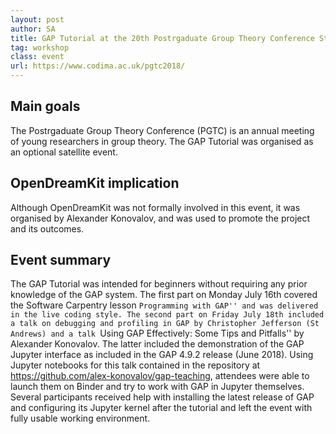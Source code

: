 ```yaml
---
layout: post
author: SA
title: GAP Tutorial at the 20th Postrgaduate Group Theory Conference St Andrews, Jul. 16 -- 20, 2018
tag: workshop
class: event
url: https://www.codima.ac.uk/pgtc2018/
---
```


## Main goals

 The Postrgaduate Group Theory Conference (PGTC) is an annual meeting of
young researchers in group theory. The GAP Tutorial was organised as an optional satellite event.

## OpenDreamKit implication

 Although OpenDreamKit was not formally involved in this event, it was
organised by Alexander Konovalov, and was used to promote the project and its outcomes.

## Event summary

 The GAP Tutorial was intended for beginners without requiring
any prior knowledge of the GAP system. The first part on Monday July 16th covered
the Software Carpentry lesson ``Programming with GAP'' and was delivered in the live
coding style. The second part on Friday July 18th included a talk on debugging and
profiling in GAP by Christopher Jefferson (St Andrews) and a talk
``Using GAP Effectively: Some Tips and Pitfalls'' by Alexander Konovalov. The latter
included the demonstration of the GAP Jupyter interface as included in the GAP 4.9.2
release (June 2018). Using Jupyter notebooks for this talk contained in the repository
at https://github.com/alex-konovalov/gap-teaching, attendees were able to launch
them on Binder and try to work with GAP in Jupyter themselves. Several participants
received help with installing the latest release of GAP and configuring its Jupyter
kernel after the tutorial and left the event with fully usable working environment.



